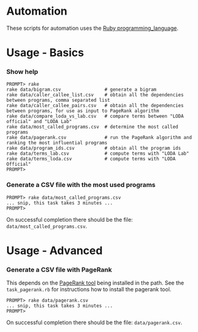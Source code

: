 # Automation

These scripts for automation uses the [Ruby programming_language](https://www.ruby-lang.org/en/).


# Usage - Basics

### Show help

```
PROMPT> rake
rake data/bigram.csv                # generate a bigram
rake data/caller_callee_list.csv    # obtain all the dependencies between programs, comma separated list
rake data/caller_callee_pairs.csv   # obtain all the dependencies between programs, for use as input to PageRank algorithm
rake data/compare_loda_vs_lab.csv   # compare terms between "LODA official" and "LODA Lab"
rake data/most_called_programs.csv  # determine the most called programs
rake data/pagerank.csv              # run the PageRank algorithm and ranking the most influential programs
rake data/program_ids.csv           # obtain all the program ids
rake data/terms_lab.csv             # compute terms with "LODA Lab"
rake data/terms_loda.csv            # compute terms with "LODA Official"
PROMPT>
```

### Generate a CSV file with the most used programs

```
PROMPT> rake data/most_called_programs.csv
... snip, this task takes 3 minutes ...
PROMPT>
```

On successful completion there should be the file: `data/most_called_programs.csv`.


# Usage - Advanced

### Generate a CSV file with PageRank

This depends on the [PageRank tool](https://github.com/louridas/pagerank) being installed in the path.
See the `task_pagerank.rb` for instructions how to install the pagerank tool.

```
PROMPT> rake data/pagerank.csv
... snip, this task takes 3 minutes ...
PROMPT>
```

On successful completion there should be the file: `data/pagerank.csv`.

